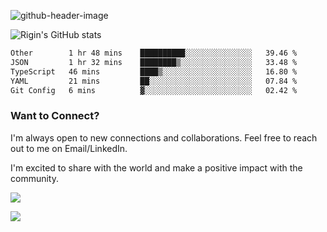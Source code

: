 
![github-header-image](https://github.com/riginoommen/riginoommen/assets/3840244/889cae65-df55-4cda-86cc-bf21bf1f2e96)

![Rigin's GitHub stats](https://github-readme-stats.vercel.app/api?username=riginoommen\&show_icons=true\&show=reviews,discussions_started,discussions_answered,prs_merged,prs_merged_percentage)


<!--START_SECTION:waka-->

```txt
Other        1 hr 48 mins    ██████████░░░░░░░░░░░░░░░   39.46 %
JSON         1 hr 32 mins    ████████▒░░░░░░░░░░░░░░░░   33.48 %
TypeScript   46 mins         ████▒░░░░░░░░░░░░░░░░░░░░   16.80 %
YAML         21 mins         ██░░░░░░░░░░░░░░░░░░░░░░░   07.84 %
Git Config   6 mins          ▓░░░░░░░░░░░░░░░░░░░░░░░░   02.42 %
```

<!--END_SECTION:waka-->

### Want to Connect?

I'm always open to new connections and collaborations. Feel free to reach out to me on Email/LinkedIn.

I'm excited to share with the world and make a positive impact with the community.

![](https://komarev.com/ghpvc/?username=riginoommen)

![](https://hit.yhype.me/github/profile?user_id=3840244)

